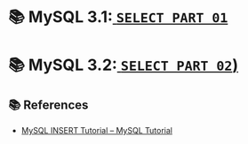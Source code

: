 
# 📚 MySQL 3.1:[ `SELECT PART 01` ](./selectp1.md)
# 📚 MySQL 3.2:[ `SELECT PART 02`)](./selectp2.md)



## 📚 References

- [MySQL INSERT Tutorial – MySQL Tutorial](https://www.mysqltutorial.org/mysql-basics/mysql-select/)
